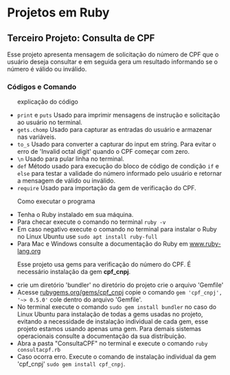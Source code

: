 <h1>Projetos em Ruby</h1>
<h2>Terceiro Projeto: Consulta de CPF</h2>
<p>
    Esse projeto apresenta mensagem de solicitação do número de CPF que o usuário deseja consultar e em seguida gera um resultado informando se o número é válido ou inválido.
</p>
<h3>Códigos e Comando</h3>
<ul>
    <p>explicação do código</p>
    <li>
        <code>print</code> e <code>puts</code> Usado para imprimir mensagens de instrução e solicitação ao usuário no terminal.
    </li>
    <li>
        <code>gets.chomp</code> Usado para capturar as entradas do usuário e armazenar nas variáveis.
    </li>
    <li>
        <code>to_s</code> Usado para converter a capturar do input em string. Para evitar o erro de 'Invalid octal digit' quando o CPF começar com zero.
    </li>
    <li>
        <code>\n</code> Usado para pular linha no terminal.
    </li>
    <li>
        <code>def</code> Método usado para execução do bloco de código de condição <code>if</code> e <code>else</code> para testar a validade do número informado pelo usuário e retornar a mensagem de válido ou inválido.
    </li>
    <li>
        <code>require</code> Usado para importação da gem de verificação do CPF.
    </li>
</ul>
<ul>
    <p>Como executar o programa</p>
    <li>
        Tenha o Ruby instalado em sua máquina.
    </li>
    <li>
        Para checar execute o comando no terminal <code>ruby -v</code>
    </li>
    <li>
        Em caso negativo execute o comando no terminal para instalar o Ruby no Linux Ubuntu use <code>sudo apt install ruby-full</code>
    </li>
    <li>
        Para Mac e Windows consulte a documentação do Ruby em <a href="https://www.ruby-lang.org/en/" target="_blank" rel="noopener noreferrer">www.ruby-lang.org</a>
    </li>
    <p>
        Esse projeto usa gems para verificação do número do CPF. É necessário instalação da gem <strong>cpf_cnpj</strong>.
    </p>
    <li>
        crie um diretório 'bundler' no diretório do projeto crie o arquivo 'Gemfile'
    </li>
    <li>
        Acesse <a href="https://rubygems.org/gems/cpf_cnpj" target="_blank" rel="noopener noreferrer">rubygems.org/gems/cpf_cnpj</a> copie o comando <code>gem 'cpf_cnpj', '~> 0.5.0'</code> cole dentro do arquivo 'Gemfile'.
    </li>
    <li>
        No terminal execute o comando <code>sudo gem install bundler</code> no caso do Linux Ubuntu para instalação de todas a gems usadas no projeto, evitando a necessidade de instalação individual de cada gem, esse projeto estamos usando apenas uma gem. Para demais sistemas operacionais consulte a documentação da sua distribuição.
    </li>
    <li>
        Abra a pasta "ConsultaCPF" no terminal e execute o comando <code>ruby consultacpf.rb</code>
    </li>
    <li>
        Caso ocorra erro. Execute o comando de instalação individual da gem 'cpf_cnpj' <code>sudo gem install cpf_cnpj</code>.
    </li>
</ul>